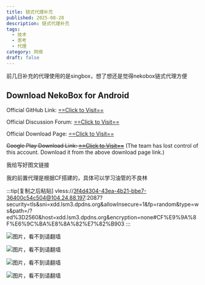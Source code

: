 ```yaml
---
title: 链式代理补充
published: 2025-08-28
description: 链式代理补充
tags:
  - 技术
  - 思考
  - 代理
category: 网络
draft: false
---
```

前几日补充的代理使用的是singbox，想了想还是觉得nekobox链式代理方便

## Download NekoBox for Android

Official GitHub Link: [==Click to Visit==](https://github.com/MatsuriDayo/NekoBoxForAndroid)

Official Discussion Forum: [==Click to Visit==](https://github.com/MatsuriDayo/NekoBoxForAndroid/issues)

Official Download Page: [==Click to Visit==](https://github.com/MatsuriDayo/NekoBoxForAndroid/releases)

~~Google Play Download Link: [==Click to Visit==](https://play.google.com/store/apps/details?id=moe.nb4a)~~ (The team has lost control of this account. Download it from the above download page link.)

我给写好图文链接

我的前置代理是根据CF搭建的，具体可以学习油管的不良林

:::tip[复制之后粘贴]
vless://3f4d4304-43ea-4b21-bbe7-36400c54c504@104.24.88.197:2087?security=tls&sni=xdd.lsm3.dpdns.org&allowInsecure=1&fp=random&type=ws&path=/?ed%3D2560&host=xdd.lsm3.dpdns.org&encryption=none#CF%E9%9A%8F%E6%9C%BA%E8%8A%82%E7%82%B903
:::

![图片，看不到请翻墙](https://image.342191.xyz/file/AgACAgUAAyEGAASrPZpLAAMZaLASpYv5yNHdTko3Ggx_K2e26jwAAtfIMRtPWYBVj7eRDi41_iQBAAMCAAN3AAM2BA.png)

![图片，看不到请翻墙](https://image.342191.xyz/file/AgACAgUAAyEGAASrPZpLAAMaaLASxZ-L4O-g7fFqBK8OP9DqHpwAAtjIMRtPWYBVtHIWPdoRxkkBAAMCAAN3AAM2BA.png)

![图片，看不到请翻墙](https://image.342191.xyz/file/AgACAgUAAyEGAASrPZpLAAMbaLAS5m3y-A3u-pNKKo8dwC4v9hYAAuLIMRtPWYBVdeXqDwT1X-4BAAMCAAN3AAM2BA.png)

![图片，看不到请翻墙](https://image.342191.xyz/file/AgACAgUAAyEGAASrPZpLAAMcaLAS_jUiBuDL1p54ES4ZieL6dR8AAuPIMRtPWYBV-TswRVFW65gBAAMCAAN3AAM2BA.png)


